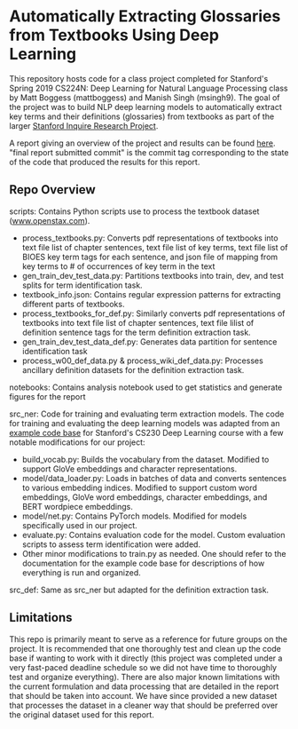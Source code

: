 # Automatically Extracting Glossaries from Textbooks Using Deep Learning

This repository hosts code for a class project completed for Stanford's Spring 2019 CS224N: Deep Learning for Natural Language Processing class by Matt Boggess (mattboggess) and Manish Singh (msingh9). The goal of the project was to build NLP deep learning models to automatically extract key terms and their definitions (glossaries) from textbooks as part of the larger [Stanford Inquire Research Project](http://web.stanford.edu/~vinayc/intelligent-life/).

A report giving an overview of the project and results can be found [here](http://web.stanford.edu/class/cs224n/reports/custom/15811430.pdf). "final report submitted commit" is the commit tag corresponding to the state of the code that produced the results for this report.

## Repo Overview

scripts: Contains Python scripts use to process the textbook dataset (www.openstax.com).
  - process_textbooks.py: Converts pdf representations of textbooks into text file list of chapter sentences, text file list of key terms, text file list of BIOES key term tags for each sentence, and json file of mapping from key terms to # of occurrences of key term in the text
  - gen_train_dev_test_data.py: Partitions textbooks into train, dev, and test splits for term identification task.
  - textbook_info.json: Contains regular expression patterns for extracting different parts of textbooks.
  - process_textbooks_for_def.py: Similarly converts pdf representations of textbooks into text file list of chapter sentences, text file lilist of definition sentence tags for the term definition extraction task.
  - gen_train_dev_test_data_def.py: Generates data partition for sentence identification task
  - process_w00_def_data.py & process_wiki_def_data.py: Processes ancillary definition datasets for the definition extraction task.

notebooks: Contains analysis notebook used to get statistics and generate figures for the report

src_ner: Code for training and evaluating term extraction models. The code for training and evaluating the deep learning models was adapted from an [example code base](https://github.com/cs230-stanford/cs230-code-examples/tree/master/pytorch/nlp) for Stanford's CS230 Deep Learning course with a few notable modifications for our project:
 - build_vocab.py: Builds the vocabulary from the dataset. Modified to support GloVe embeddings and character representations.
 - model/data_loader.py: Loads in batches of data and converts sentences to various embedding indices. Modified to support custom word embeddings, GloVe word embeddings, character embeddings, and BERT wordpiece embeddings.
 - model/net.py: Contains PyTorch models. Modified for models specifically used in our project.
 - evaluate.py: Contains evaluation code for the model. Custom evaluation scripts to assess term identification were added.
 - Other minor modifications to train.py as needed. 
One should refer to the documentation for the example code base for descriptions of how everything is run and organized.

src_def: Same as src_ner but adapted for the definition extraction task. 

## Limitations

This repo is primarily meant to serve as a reference for future groups on the project. It is recommended that one thoroughly test and clean up the code base if wanting to work with it directly (this project was completed under a very fast-paced deadline schedule so we did not have time to thoroughly test and organize everything). There are also major known limitations with the current formulation and data processing that are detailed in the report that should be taken into account. We have since provided a new dataset that processes the dataset in a cleaner way that should be preferred over the original dataset used for this report.

